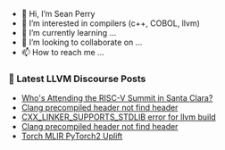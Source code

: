 - 👋 Hi, I’m Sean Perry
- 👀 I’m interested in compilers (c++, COBOL, llvm)
- 🌱 I’m currently learning ...
- 💞️ I’m looking to collaborate on ...
- 📫 How to reach me ...

<!---
s66perry/s66perry is a ✨ special ✨ repository because its `README.md` (this file) appears on your GitHub profile.
You can click the Preview link to take a look at your changes.
--->
### 📕 Latest LLVM Discourse Posts

<!-- DISCOURSE-LLVM:START -->
- [Who&#39;s Attending the RISC-V Summit in Santa Clara?](https://discourse.llvm.org/t/whos-attending-the-risc-v-summit-in-santa-clara/74579#post_1)
- [Clang precompiled header not find header](https://discourse.llvm.org/t/clang-precompiled-header-not-find-header/74578#post_2)
- [CXX_LINKER_SUPPORTS_STDLIB error for llvm build](https://discourse.llvm.org/t/cxx-linker-supports-stdlib-error-for-llvm-build/74569#post_4)
- [Clang precompiled header not find header](https://discourse.llvm.org/t/clang-precompiled-header-not-find-header/74578#post_1)
- [Torch MLIR PyTorch2 Uplift](https://discourse.llvm.org/t/torch-mlir-pytorch2-uplift/74000#post_15)
<!-- DISCOURSE-LLVM:END -->

